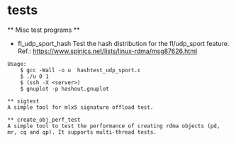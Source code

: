 # tests
** Misc test programs **

* fl_udp_sport_hash
Test the hash distribution for the fl/udp_sport feature. Ref.: https://www.spinics.net/lists/linux-rdma/msg87626.html
```
Usage:
    $ gcc -Wall -o u  hashtest_udp_sport.c
    $ ./u 0 1
    $ (ssh -X <server>)
    $ gnuplot -p hashout.gnuplot

** sigtest
A simple tool for mlx5 signature offload test.

** create_obj_perf_test
A simple tool to test the performance of creating rdma objects (pd, mr, cq and qp). It supports multi-thread tests.
